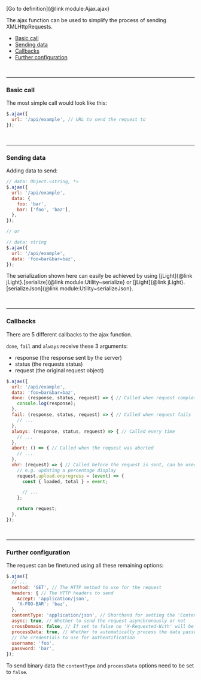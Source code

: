 [Go to definition]{@link module:Ajax.ajax}

The ajax function can be used to simplify the process of sending XMLHttpRequests.

* [Basic call](#basic-call)
* [Sending data](#sending-data)
* [Callbacks](#callbacks)
* [Further configuration](#further-configuration)

&nbsp;
___

### Basic call

The most simple call would look like this:

```js
$.ajax({
  url: '/api/example', // URL to send the request to
});
```

&nbsp;
___

### Sending data

Adding data to send:

```js
// data: Object.<string, *>
$.ajax({
  url: '/api/example',
  data: {
    foo: 'bar',
    bar: ['foo', 'baz'],
  },
});

// or

// data: string
$.ajax({
  url: '/api/example',
  data: 'foo=bar&bar=baz',
});
```

The serialization shown here can easily be achieved by using [jLight]{@link jLight}.[serialize]{@link module:Utility~serialize} or [jLight]{@link jLight}.[serializeJson]{@link module:Utility~serializeJson}.

&nbsp;
___

### Callbacks

There are 5 different callbacks to the ajax function.

`done`, `fail` and `always` receive these 3 arguments:

* response (the response sent by the server)
* status (the requests status)
* request (the original request object)

```js
$.ajax({
  url: '/api/example',
  data: 'foo=bar&bar=baz',
  done: (response, status, request) => { // Called when request completes
    console.log(response);
  },
  fail: (response, status, request) => { // Called when request fails
    // ...
  },
  always: (response, status, request) => { // Called every time
    // ...
  },
  abort: () => { // Called when the request was aborted
    // ...
  },
  xhr: (request) => { // Called before the request is sent, can be used to modify it beforehand
    // e.g. updating a percentage display
    request.upload.onprogress = (event) => {
      const { loaded, total } = event;

      // ...
    };

    return request;
  },
});
```

&nbsp;
___

### Further configuration

The request can be finetuned using all these remaining options:

```js
$.ajax({
  // ...
  method: 'GET', // The HTTP method to use for the request
  headers: { // The HTTP headers to send
    Accept: 'application/json',
    'X-FOO-BAR': 'baz',
  },
  contentType: 'application/json', // Shorthand for setting the 'Content-Type' header
  async: true, // Whether to send the request asynchronously or not
  crossDomain: false, // If set to false no 'X-Requested-With' will be added to the request
  processData: true, // Whether to automatically process the data passed to the request
  // The credentials to use for authentification
  username: 'foo',
  password: 'bar',
});
```

To send binary data the `contentType` and `processData` options need to be set to `false`.
